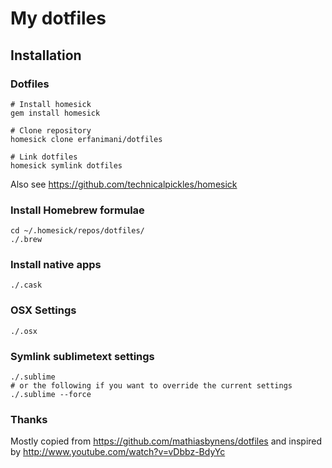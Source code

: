 # My dotfiles

## Installation

### Dotfiles

```
# Install homesick
gem install homesick

# Clone repository
homesick clone erfanimani/dotfiles

# Link dotfiles
homesick symlink dotfiles
```
Also see https://github.com/technicalpickles/homesick

### Install Homebrew formulae

```
cd ~/.homesick/repos/dotfiles/
./.brew
```

### Install native apps

```
./.cask
```

### OSX Settings

```
./.osx
```

### Symlink sublimetext settings

```
./.sublime
# or the following if you want to override the current settings
./.sublime --force
```

### Thanks
Mostly copied from https://github.com/mathiasbynens/dotfiles and inspired by http://www.youtube.com/watch?v=vDbbz-BdyYc